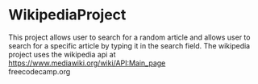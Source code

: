 # WikipediaProject
This project allows user to search for a random article and allows user to search for a specific article by typing it in the search field.
The wikipedia project uses the wikipedia api at https://www.mediawiki.org/wiki/API:Main_page<br>freecodecamp.org
